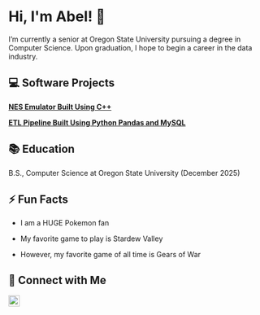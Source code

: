 <h1>Hi, I'm Abel! 👋</h1>

I’m currently a senior at Oregon State University pursuing a degree in Computer Science. Upon graduation, I hope to begin a career in the data industry.

<h2>💻 Software  Projects</h2>

<b>[NES Emulator Built Using C++](https://github.com/JonathonShea/Build_a_NES_Emulator_and_Run_NES_ROMs-Shafer-Shea-Countryman-Sanchez)</b>
  
<b>[ETL Pipeline Built Using Python Pandas and MySQL](https://github.com/AbelJSanchez/NBA-Analytics)</b>
    
<h2>📚 Education</h2>

B.S., Computer Science at Oregon State University (December 2025)

<h2>⚡ Fun Facts</h2>

- I am a HUGE Pokemon fan
  
- My favorite game to play is Stardew Valley
  
- However, my favorite game of all time is Gears of War 
  
<h2>📱 Connect with Me</h2>

[<img align="left" alt="AbelSanchez | LinkedIn" width="22px" src="https://cdn.jsdelivr.net/npm/simple-icons@v3/icons/linkedin.svg" />][linkedin]

[linkedin]: https://www.linkedin.com/in/abeljsanchez/
